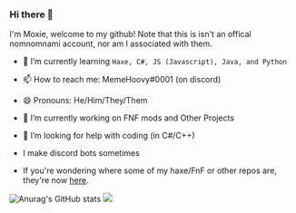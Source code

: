 ### Hi there 👋

I'm Moxie, welcome to my github!
Note that this is isn't an offical nomnomnami account, nor am I associated with them.

- 🌱 I’m currently learning `Haxe, C#, JS (Javascript), Java, and Python`
- 📫 How to reach me: MemeHoovy#0001 (on discord)
- 😄 Pronouns: He/Him/They/Them
- 🔭 I’m currently working on FNF mods and Other Projects
- 🤔 I’m looking for help with coding (in C#/C++)
- I make discord bots sometimes

- If you're wondering where some of my haxe/FnF or other repos are, they're now [here](https://github.com/MemeHovy-Stuff).

![Anurag's GitHub stats](https://github-readme-stats.vercel.app/api?username=moxie-coder&show_icons=true&theme=radical)
![](https://github-readme-stats.vercel.app/api/top-langs/?username=moxie-coder&layout=compact&show_icons=true&theme=radical)

